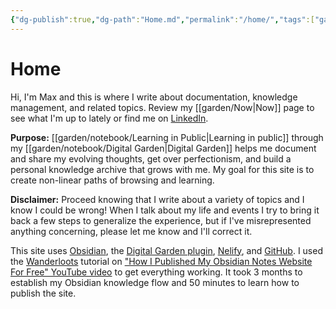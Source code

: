 ```yaml
---
{"dg-publish":true,"dg-path":"Home.md","permalink":"/home/","tags":["gardenEntry"],"created":"2025-10-11T22:28:58.373-04:00","updated":"2025-10-27T22:30:54.052-04:00"}
---
```


# Home
Hi, I'm Max and this is where I write about documentation, knowledge management, and related topics. Review my [[garden/Now\|Now]] page to see what I'm up to lately or find me on [LinkedIn](https://www.linkedin.com/in/maxswetnam/).

**Purpose:** [[garden/notebook/Learning in Public\|Learning in public]] through my [[garden/notebook/Digital Garden\|Digital Garden]] helps me document and share my evolving thoughts, get over perfectionism, and build a personal knowledge archive that grows with me. My goal for this site is to create non-linear paths of browsing and learning. 

**Disclaimer:** Proceed knowing that I write about a variety of topics and I know I could be wrong! When I talk about my life and events I try to bring it back a few steps to generalize the experience, but if I've misrepresented anything concerning, please let me know and I'll correct it.

This site uses [Obsidian](http://obsidian.md), the [Digital Garden plugin](https://dg-docs.ole.dev/), [Nelify](http://netlify.com), and [GitHub](https://github.com/). I used the [Wanderloots](https://wanderloots.xyz/) tutorial on ["How I Published My Obsidian Notes Website For Free" YouTube video](https://www.youtube.com/watch?v=7f8e5IiUkeo) to get everything working. It took 3 months to establish my Obsidian knowledge flow and 50 minutes to learn how to publish the site.
